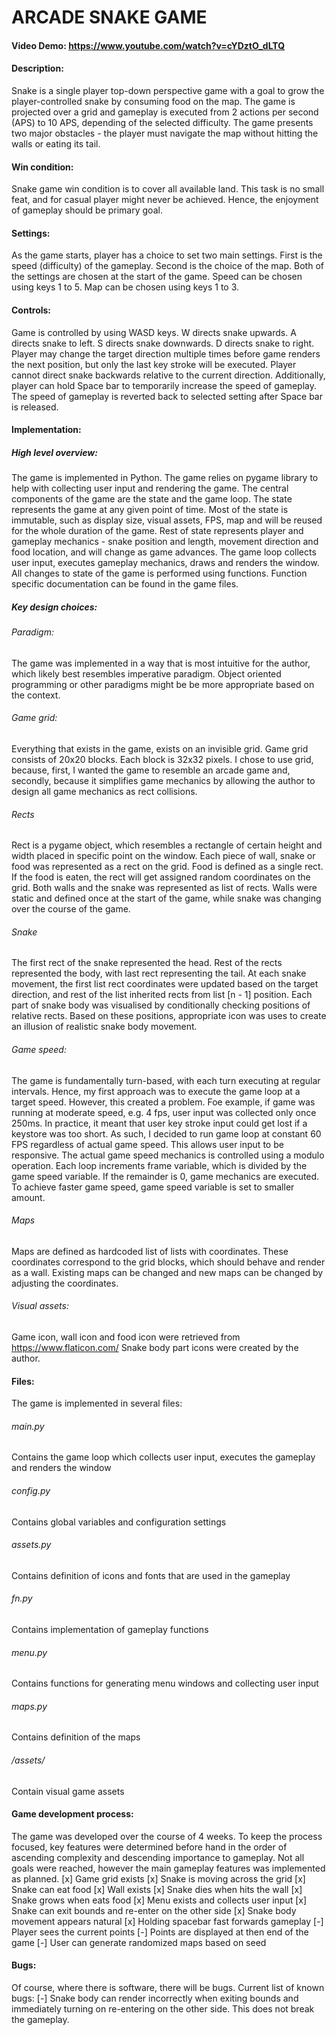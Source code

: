 # ARCADE SNAKE GAME

#### Video Demo:  https://www.youtube.com/watch?v=cYDztO_dLTQ
#### Description:
Snake is a single player top-down perspective game with a goal to grow the player-controlled snake by consuming food on the map. The game is projected over a grid and gameplay is executed from 2 actions per second (APS) to 10 APS, depending of the selected difficulty.
The game presents two major obstacles - the player must navigate the map without hitting the walls or eating its tail. 

#### Win condition:
Snake game win condition is to cover all available land. This task is no small feat, and for casual player might never be achieved. Hence, the enjoyment of gameplay should be primary goal.

#### Settings:
As the game starts, player has a choice to set two main settings. First is the speed (difficulty) of the gameplay. Second is the choice of the map. Both of the settings are chosen at the start of the game. Speed can be chosen using keys 1 to 5. Map can be chosen using keys 1 to 3.

#### Controls:
Game is controlled by using WASD keys.
W directs snake upwards.
A directs snake to left.
S directs snake downwards.
D directs snake to right.
Player may change the target direction multiple times before game renders the next position, but only the last key stroke will be executed. Player cannot direct snake backwards relative to the current direction.
Additionally, player can hold Space bar to temporarily increase the speed of gameplay. The speed of gameplay is reverted back to selected setting after Space bar is released.

#### Implementation:
##### High level overview:
The game is implemented in Python. The game relies on pygame library to help with collecting user input and rendering the game.
The central components of the game are the state and the game loop.
The state represents the game at any given point of time. Most of the state is immutable, such as display size, visual assets, FPS, map and will be reused for the whole duration of the game. Rest of state represents player and gameplay mechanics - snake position and length, movement direction and food location, and will change as game advances.
The game loop collects user input, executes gameplay mechanics, draws and renders the window. All changes to state of the game is performed using functions. Function specific documentation can be found in the game files.
##### Key design choices:
###### Paradigm:
The game was implemented in a way that is most intuitive for the author, which likely best resembles imperative paradigm. Object oriented programming or other paradigms might be be more appropriate based on the context.
###### Game grid:
Everything that exists in the game, exists on an invisible grid. Game grid consists of 20x20 blocks. Each block is 32x32 pixels. I chose to use grid, because, first, I wanted the game to resemble an arcade game and, secondly, because it simplifies game mechanics by allowing the author to design all game mechanics as rect collisions. 
###### Rects
Rect is a pygame object, which resembles a rectangle of certain height and width placed in specific point on the window. Each piece of wall, snake or food was represented as a rect on the grid. 
Food is defined as a single rect. If the food is eaten, the rect will get assigned random coordinates on the grid. Both walls and the snake was represented as list of rects. Walls were static and defined once at the start of the game, while snake was changing over the course of the game. 
###### Snake
The first rect of the snake represented the head. Rest of the rects represented the body, with last rect representing the tail. At each snake movement, the first list rect coordinates were updated based on the target direction, and rest of the list inherited rects from list [n - 1] position. Each part of snake body was visualised by conditionally checking positions of relative rects. Based on these positions, appropriate icon was uses to create an illusion of realistic snake body movement.
###### Game speed:
The game is fundamentally turn-based, with each turn executing at regular intervals. Hence, my first approach was to execute the game loop at a target speed. However, this created a problem. Foe example, if game was running at moderate speed, e.g. 4 fps, user input was collected only once 250ms. In practice, it meant that user key stroke input could get lost if a keystore was too short.
As such, I decided to run game loop at constant 60 FPS regardless of actual game speed. This allows user input to be responsive. The actual game speed mechanics is controlled using a modulo operation. Each loop increments frame variable, which is divided by the game speed variable. If the remainder is 0, game mechanics are executed. To achieve faster game speed, game speed variable is set to smaller amount.
###### Maps
Maps are defined as hardcoded list of lists with coordinates. These coordinates correspond to the grid blocks, which should behave and render as a wall. Existing maps can be changed and new maps can be changed by adjusting the coordinates.
###### Visual assets:
Game icon, wall icon and food icon were retrieved from https://www.flaticon.com/
Snake body part icons were created by the author.
#### Files:
The game is implemented in several files:
###### main.py
Contains the game loop which collects user input, executes the gameplay and renders the window
###### config.py
Contains global variables and configuration settings
###### assets.py
Contains definition of icons and fonts that are used in the gameplay 
###### fn.py
Contains implementation of gameplay functions
###### menu.py
Contains functions for generating menu windows and collecting user input
###### maps.py
Contains definition of the maps
###### /assets/
Contain visual game assets

#### Game development process:
The game was developed over the course of 4 weeks. To keep the process focused, key features were determined before hand in the order of ascending complexity and descending importance to gameplay. Not all goals were reached, however the main gameplay features was implemented as planned.
[x] Game grid exists
[x] Snake is moving across the grid
[x] Snake can eat food
[x] Wall exists
[x] Snake dies when hits the wall
[x] Snake grows when eats food
[x] Menu exists and collects user input
[x] Snake can exit bounds and re-enter on the other side
[x] Snake body movement appears natural
[x] Holding spacebar fast forwards gameplay
[-] Player sees the current points
[-] Points are displayed at then end of the game
[-] User can generate randomized maps based on seed

#### Bugs:
Of course, where there is software, there will be bugs. Current list of known bugs:
[-] Snake body can render incorrectly when exiting bounds and immediately turning on re-entering on the other side. This does not break the gameplay.